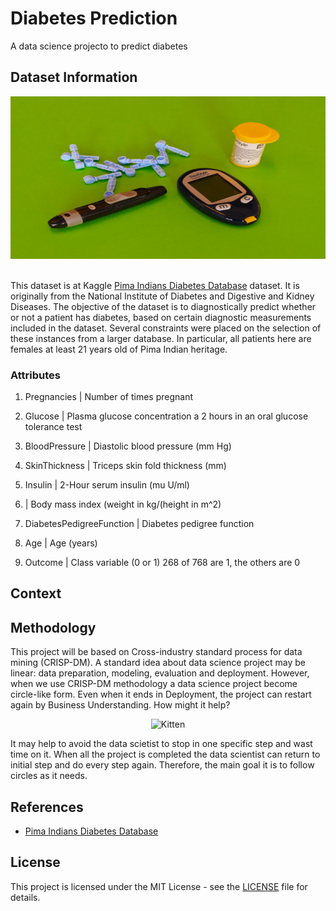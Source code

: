 # Diabetes Prediction

A data science projecto to predict diabetes

## Dataset Information

<div align='center'>
    <img src='images/diabetes-image.jpg' width='100%' height='260px'>
</div>

<br>

This dataset is at Kaggle [Pima Indians Diabetes Database]() dataset. It is originally from the National Institute of Diabetes and Digestive and Kidney Diseases. The objective of the dataset is to diagnostically predict whether or not a patient has diabetes, based on certain diagnostic measurements included in the dataset. Several constraints were placed on the selection of these instances from a larger database. In particular, all patients here are females at least 21 years old of Pima Indian heritage.

### Attributes

1. Pregnancies | Number of times pregnant

1. Glucose | Plasma glucose concentration a 2 hours in an oral glucose tolerance test

1. BloodPressure | Diastolic blood pressure (mm Hg)

1. SkinThickness | Triceps skin fold thickness (mm)

1. Insulin | 2-Hour serum insulin (mu U/ml)

1. | Body mass index (weight in kg/(height in m^2)

1. DiabetesPedigreeFunction | Diabetes pedigree function

1. Age | Age (years)

1. Outcome | Class variable (0 or 1) 268 of 768 are 1, the others are 0

## Context



## Methodology

This project will be based on Cross-industry standard process for data mining (CRISP-DM). A standard idea about data science project may be linear: data preparation, modeling, evaluation and deployment. However, when we use CRISP-DM methodology a data science project become circle-like form. Even when it ends in Deployment, the project can restart again by Business Understanding. How might it help?

<p align="center">
    <img src="https://upload.wikimedia.org/wikipedia/commons/b/b9/CRISP-DM_Process_Diagram.png" alt="Kitten" title="A cute kitten" width="430" height="430" />
</p>

It may help to avoid the data scietist to stop in one specific step and wast time on it. When all the project is completed the data scientist can return to initial step and do every step again. Therefore, the main goal it is to follow circles as it needs.

<!--
### Pipeline

* Opening

* Data Descriptions

* Feature Engineering

* Data Exploration

* Filtering Variables

* Exploratory Data Analysis

* Data Preparation

* Feature Selection

* Machine Learning Modeling

* Hyperparameter Fine Tuning

* Traduction and Error's Interpretation

* Deploy
-->

## References

* [Pima Indians Diabetes Database](https://www.kaggle.com/uciml/pima-indians-diabetes-database)

## License

This project is licensed under the MIT License - see the [LICENSE](LICENSE) file for details.
